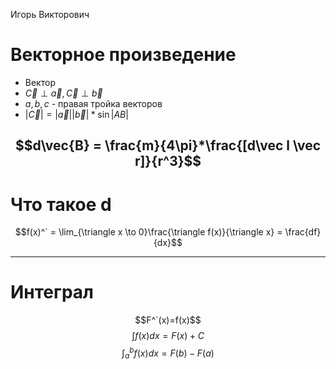 Игорь Викторович

# Векторное произведение

- Вектор
- $\vec{C} \perp \vec{a}, \vec{C} \perp \vec{b}$
- $a,b,c$ - правая тройка векторов
- $|\vec{C}| = |\vec{a}||\vec{b}|*\sin|AB|$

$$d\vec{B} = \frac{m}{4\pi}*\frac{[d\vec l \vec r]}{r^3}$$
----
# Что такое d

$$f(x)^` = \lim_{\triangle x \to 0}\frac{\triangle f(x)}{\triangle x} = \frac{df}{dx}$$


-------
# Интеграл
$$F^`(x)=f(x)$$
$$\int f(x) dx = F(x) + C$$
$$\int_a^b f(x)dx = F(b) - F(a)$$

